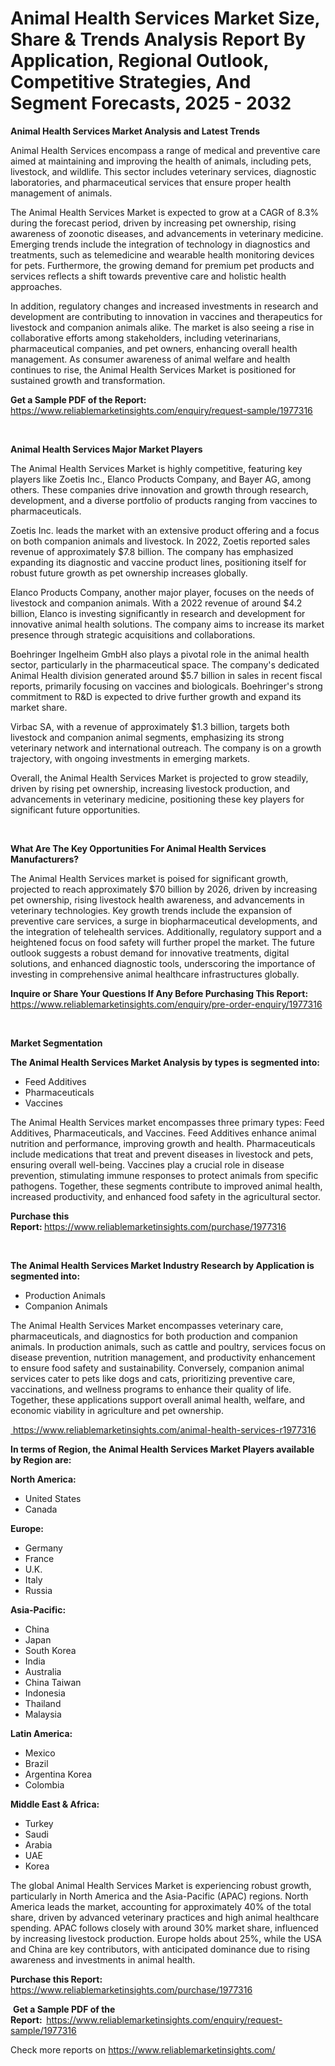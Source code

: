 <p><h1>Animal Health Services Market Size, Share & Trends Analysis Report By Application, Regional Outlook, Competitive Strategies, And Segment Forecasts, 2025 - 2032</h1></p><p><strong>Animal Health Services Market Analysis and Latest Trends</strong></p>
<p><p>Animal Health Services encompass a range of medical and preventive care aimed at maintaining and improving the health of animals, including pets, livestock, and wildlife. This sector includes veterinary services, diagnostic laboratories, and pharmaceutical services that ensure proper health management of animals.</p><p>The Animal Health Services Market is expected to grow at a CAGR of 8.3% during the forecast period, driven by increasing pet ownership, rising awareness of zoonotic diseases, and advancements in veterinary medicine. Emerging trends include the integration of technology in diagnostics and treatments, such as telemedicine and wearable health monitoring devices for pets. Furthermore, the growing demand for premium pet products and services reflects a shift towards preventive care and holistic health approaches.</p><p>In addition, regulatory changes and increased investments in research and development are contributing to innovation in vaccines and therapeutics for livestock and companion animals alike. The market is also seeing a rise in collaborative efforts among stakeholders, including veterinarians, pharmaceutical companies, and pet owners, enhancing overall health management. As consumer awareness of animal welfare and health continues to rise, the Animal Health Services Market is positioned for sustained growth and transformation.</p></p>
<p><strong>Get a Sample PDF of the Report:&nbsp;</strong> <a href="https://www.reliablemarketinsights.com/enquiry/request-sample/1977316?utm_campaign=3033&utm_medium=2&utm_source=Github&utm_content=ia&utm_term=11032025&utm_id=animal-health-services">https://www.reliablemarketinsights.com/enquiry/request-sample/1977316</a></p>
<p>&nbsp;</p>
<p><strong>Animal Health Services Major Market Players</strong></p>
<p><p>The Animal Health Services Market is highly competitive, featuring key players like Zoetis Inc., Elanco Products Company, and Bayer AG, among others. These companies drive innovation and growth through research, development, and a diverse portfolio of products ranging from vaccines to pharmaceuticals.</p><p>Zoetis Inc. leads the market with an extensive product offering and a focus on both companion animals and livestock. In 2022, Zoetis reported sales revenue of approximately $7.8 billion. The company has emphasized expanding its diagnostic and vaccine product lines, positioning itself for robust future growth as pet ownership increases globally.</p><p>Elanco Products Company, another major player, focuses on the needs of livestock and companion animals. With a 2022 revenue of around $4.2 billion, Elanco is investing significantly in research and development for innovative animal health solutions. The company aims to increase its market presence through strategic acquisitions and collaborations.</p><p>Boehringer Ingelheim GmbH also plays a pivotal role in the animal health sector, particularly in the pharmaceutical space. The company's dedicated Animal Health division generated around $5.7 billion in sales in recent fiscal reports, primarily focusing on vaccines and biologicals. Boehringer's strong commitment to R&D is expected to drive further growth and expand its market share.</p><p>Virbac SA, with a revenue of approximately $1.3 billion, targets both livestock and companion animal segments, emphasizing its strong veterinary network and international outreach. The company is on a growth trajectory, with ongoing investments in emerging markets.</p><p>Overall, the Animal Health Services Market is projected to grow steadily, driven by rising pet ownership, increasing livestock production, and advancements in veterinary medicine, positioning these key players for significant future opportunities.</p></p>
<p>&nbsp;</p>
<p><strong>What Are The Key Opportunities For Animal Health Services Manufacturers?</strong></p>
<p><p>The Animal Health Services market is poised for significant growth, projected to reach approximately $70 billion by 2026, driven by increasing pet ownership, rising livestock health awareness, and advancements in veterinary technologies. Key growth trends include the expansion of preventive care services, a surge in biopharmaceutical developments, and the integration of telehealth services. Additionally, regulatory support and a heightened focus on food safety will further propel the market. The future outlook suggests a robust demand for innovative treatments, digital solutions, and enhanced diagnostic tools, underscoring the importance of investing in comprehensive animal healthcare infrastructures globally.</p></p>
<p><strong>Inquire or Share Your Questions If Any Before Purchasing This Report:</strong> <a href="https://www.reliablemarketinsights.com/enquiry/pre-order-enquiry/1977316?utm_campaign=3033&utm_medium=2&utm_source=Github&utm_content=ia&utm_term=11032025&utm_id=animal-health-services">https://www.reliablemarketinsights.com/enquiry/pre-order-enquiry/1977316</a></p>
<p>&nbsp;</p>
<p><strong>Market Segmentation</strong></p>
<p><strong>The Animal Health Services Market Analysis by types is segmented into:</strong></p>
<p><ul><li>Feed Additives</li><li>Pharmaceuticals</li><li>Vaccines</li></ul></p>
<p><p>The Animal Health Services market encompasses three primary types: Feed Additives, Pharmaceuticals, and Vaccines. Feed Additives enhance animal nutrition and performance, improving growth and health. Pharmaceuticals include medications that treat and prevent diseases in livestock and pets, ensuring overall well-being. Vaccines play a crucial role in disease prevention, stimulating immune responses to protect animals from specific pathogens. Together, these segments contribute to improved animal health, increased productivity, and enhanced food safety in the agricultural sector.</p></p>
<p><strong>Purchase this Report:&nbsp;</strong><a href="https://www.reliablemarketinsights.com/purchase/1977316?utm_campaign=3033&utm_medium=2&utm_source=Github&utm_content=ia&utm_term=11032025&utm_id=animal-health-services">https://www.reliablemarketinsights.com/purchase/1977316</a></p>
<p>&nbsp;</p>
<p><strong>The Animal Health Services Market Industry Research by Application is segmented into:</strong></p>
<p><ul><li>Production Animals</li><li>Companion Animals</li></ul></p>
<p><p>The Animal Health Services Market encompasses veterinary care, pharmaceuticals, and diagnostics for both production and companion animals. In production animals, such as cattle and poultry, services focus on disease prevention, nutrition management, and productivity enhancement to ensure food safety and sustainability. Conversely, companion animal services cater to pets like dogs and cats, prioritizing preventive care, vaccinations, and wellness programs to enhance their quality of life. Together, these applications support overall animal health, welfare, and economic viability in agriculture and pet ownership.</p></p>
<p><a href="https://www.reliablemarketinsights.com/animal-health-services-r1977316?utm_campaign=3033&utm_medium=2&utm_source=Github&utm_content=ia&utm_term=11032025&utm_id=animal-health-services">&nbsp;https://www.reliablemarketinsights.com/animal-health-services-r1977316</a></p>
<p><strong>In terms of Region, the Animal Health Services Market Players available by Region are:</strong></p>
<p>
    <p> <strong> North America: </strong>
        <ul>
            <li>United States</li>
            <li>Canada</li>
        </ul>
        </p> 
    <p> <strong> Europe: </strong>
        <ul>
            <li>Germany</li>
            <li>France</li>
            <li>U.K.</li>
            <li>Italy</li>
            <li>Russia</li>
        </ul>
        </p> 
    <p> <strong> Asia-Pacific: </strong>
        <ul>
            <li>China</li>
            <li>Japan</li>
            <li>South Korea</li>
            <li>India</li>
            <li>Australia</li>
            <li>China Taiwan</li>
            <li>Indonesia</li>
            <li>Thailand</li>
            <li>Malaysia</li>
        </ul>
        </p> 
    <p> <strong> Latin America: </strong>
        <ul>
            <li>Mexico</li>
            <li>Brazil</li>
            <li>Argentina Korea</li>
            <li>Colombia</li>
        </ul>
        </p> 
    <p> <strong> Middle East & Africa: </strong>
        <ul>
            <li>Turkey</li>
            <li>Saudi</li>
            <li>Arabia</li>
            <li>UAE</li>
            <li>Korea</li>
        </ul>
    </p>
    </p>
<p><p>The global Animal Health Services Market is experiencing robust growth, particularly in North America and the Asia-Pacific (APAC) regions. North America leads the market, accounting for approximately 40% of the total share, driven by advanced veterinary practices and high animal healthcare spending. APAC follows closely with around 30% market share, influenced by increasing livestock production. Europe holds about 25%, while the USA and China are key contributors, with anticipated dominance due to rising awareness and investments in animal health.</p></p>
<p><strong>Purchase this Report: </strong><a href="https://www.reliablemarketinsights.com/purchase/1977316?utm_campaign=3033&utm_medium=2&utm_source=Github&utm_content=ia&utm_term=11032025&utm_id=animal-health-services">https://www.reliablemarketinsights.com/purchase/1977316</a></p>
<p>&nbsp;<strong>Get a Sample PDF of the Report:&nbsp;&nbsp;</strong><a href="https://www.reliablemarketinsights.com/enquiry/request-sample/1977316?utm_campaign=3033&utm_medium=2&utm_source=Github&utm_content=ia&utm_term=11032025&utm_id=animal-health-services">https://www.reliablemarketinsights.com/enquiry/request-sample/1977316</a></p>
<p><strong></strong></p>
<p>Check more reports on <a href="https://www.reliablemarketinsights.com/?utm_campaign=3033&utm_medium=2&utm_source=Github&utm_content=ia&utm_term=11032025&utm_id=animal-health-services">https://www.reliablemarketinsights.com/</a></p>